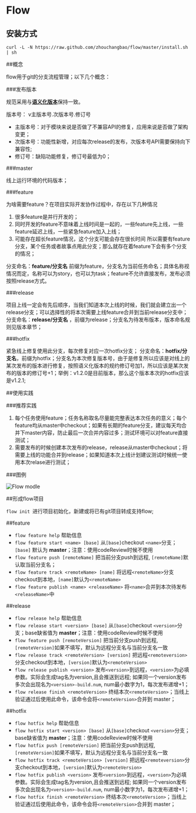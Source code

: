 # Flow

## 安装方式

``
  curl -L -N https://raw.github.com/zhouchangbao/flow/master/install.sh | sh
``

##概念

flow用于git的分支流程管理；以下几个概念：

###发布版本

规范采用与[**语义化版本**](http://semver.org/lang/zh-CN/)保持一致。

版本号： v主版本号.次版本号.修订号

* 主版本号：对于模块来说是否做了不兼容API的修复，应用来说是否做了架构变更；
* 次版本号：功能性新增，对应每次release的发布，次版本号API需要保持向下兼容性;
* 修订号：缺陷功能修复，修订号最低为0；


###master

线上运行环境的代码版本；

###feature

为啥需要feature？在项目实际开发协作过程中，存在以下几种情况
1. 很多feature是并行开发的；
2. 同时开发的feature不意味着上线时间是一起的，一些feature先上线，一些feature延迟上线，一些紧急feature加入上线；
3. 可能存在超长feature情况，这个分支可能会存在很长时间
所以需要有feature分支，某个任务或者故事点用此分支；那么就存在着feature下会有多个分支的情况；

分支命名：**feature/分支名** 前缀为feature，分支名为当前任务命名；具体名称视情况而定，名称可以为story，也可以为task；feature不允许直接发布，发布必须按照release方式。

###release

  项目上线一定会有先后顺序，当我们知道本次上线的时候，我们就会建立出一个release分支；可以选择性的将本次需要上线feature合并到当前release分支中；
  分支命名：**release/分支名** ，前缀为release；分支名为待发布版本，版本命名规则见版本章节；


###hotfix

  紧急线上修复使用此分支，每次修复对应一次hotfix分支；
  分支命名：**hotfix/分支名**，前缀为hotfix；分支名为本次修复版本号，由于是修复所以应该是对线上的某次发布的版本进行修复，按照语义化版本的规约修订号加1，所以应该是某次发布的版本的修订号+1；举例：v1.2.0是目前版本，那么这个版本本次的hotfix应该是v1.2.1;


##使用实践


###推荐实践

1. 每个任务使用feature；任务名称取名尽量能完整表达本次任务的意义；每个feature均从master中checkout；如果有长期的feature分支，建议每天均合并下master内容，防止最后一次合并内容过多；测试环境可以对feature直接测试；
2. 需要发布的时候创建本次发布的release，release从master中checkout；将需要上线的功能合并到release；如果知道本次上线计划建议测试时候统一使用本次relase进行测试；

###图例

![Flow modle](https://raw.githubusercontent.com/zhouchangbao/flow/master/template/flow-model.png)


##形成flow项目

`flow init `进行项目初始化，新建或将已有git项目转成支持flow;

##feature

* `flow feature help` 帮助信息
* `flow feature start <name> [base]` 从`[base]`checkout `<name>`分支；`[base]` 默认为 **master**；注意：使用codeReview时候不使用
* `flow feature push [remoteName]` 把当前分支push到远程, `[remoteName]`默认取当前分支名；
* `flow feature track <remoteName> [name]` 将远程`<remoteName>`分支checkout到本地，`[name]`默认为`<remoteName>`
* `flow feature publish <name> <releaseName>` 将`<name>`合并到本次待发布`<releaseName>`中


##release
* `flow release help` 帮助信息
* `flow release start <version> [base]` 从`[base]`checkout `<version>`分支；base缺省值为 **master**；注意：使用codeReview时候不使用
* `flow feature push [remoteVersion]` 把当前分支push到远程, `[remoteVersion]`如果不填写，默认为远程分支名与当前分支名一致
* `flow release track <remoteVersion> [version]` 把远程`<remoteversion>`分支checkout到本地，`[version]`默认为`<remoteVersion>`
* `flow release publish <version>` 发布`<version>`到远程，`<version>`为必填参数。实际会生成tag名为version,且会推送到远程; 如果同一个version发布多次会出现名为`<version>-build.num`, num最小数字为1，每次发布递增+1；
* `flow release finish <remoteVersion>` 终结本次`<remoteVersion>`；当线上验证通过后使用此命令，该命令会将`<remoteVersion>`合并到 master；



##hotfix
* `flow hotfix help` 帮助信息
* `flow hotfix start <version> [base]` 从`[base]`checkout `<version>`分支；base缺省值为 **master**；注意：使用codeReview时候不使用
* `flow hotfix push [remoteVersion]` 把当前分支push到远程, `[remoteVersion]`如果不填写，默认为远程分支名与当前分支名一致
* `flow hotfix track <remoteVersion> [version]` 把远程`<remoteversion>`分支checkout到本地，`[version]`默认为`<remoteVersion>`
* `flow hotfix publish <version>` 发布`<version>`到远程，`<version>`为必填参数。实际会生成tag名为version,且会推送到远程; 如果同一个version发布多次会出现名为`<version>-build.num`, num最小数字为1，每次发布递增+1；
* `flow hotfix finish <remoteVersion>` 终结本次`<remoteVersion>`；当线上验证通过后使用此命令，该命令会将`<remoteVersion>`合并到 master；
